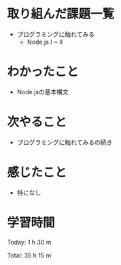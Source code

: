# 取り組んだ課題一覧
- プログラミングに触れてみる
  - Node.js I ~ II

# わかったこと
- Node.jsの基本構文

# 次やること
- プログラミングに触れてみるの続き
  
# 感じたこと
- 特になし
  
# 学習時間
Today: 1 h 30 m

Total: 35 h 15 m
